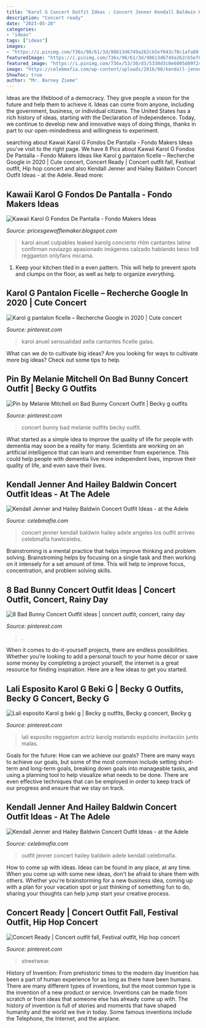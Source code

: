 ```yaml
---
title: "Karol G Concert Outfit Ideas : Concert Jenner Kendall Baldwin Hailey Adele Angeles Los Outfit Arrives Celebmafia Hawtcelebs"
description: "Concert ready"
date: "2023-05-20"
categories:
- "ideas"
tags: ["ideas"]
images:
- "https://i.pinimg.com/736x/98/61/3d/98613d6749a262cb5ef043c78c1afa80.jpg"
featuredImage: "https://i.pinimg.com/736x/98/61/3d/98613d6749a262cb5ef043c78c1afa80.jpg"
featured_image: "https://i.pinimg.com/736x/53/30/d3/5330d3c0e6005d09f24ba5fc3f67d1e4--ravel-moda-fashion.jpg"
image: "https://celebmafia.com/wp-content/uploads/2016/08/kendall-jenner-and-hailey-baldwin-concert-outfit-ideas-at-the-adele-concert-in-la-8-6-2016-11.jpg"
ShowToc: true
author: "Mr. Barney Zieme"
---
```



Ideas are the lifeblood of a democracy. They give people a vision for the future and help them to achieve it. Ideas can come from anyone, including the government, business, or individual citizens. The United States has a rich history of ideas, starting with the Declaration of Independence. Today, we continue to develop new and innovative ways of doing things, thanks in part to our open-mindedness and willingness to experiment.

	

		
searching about Kawaii Karol G Fondos De Pantalla - Fondo Makers Ideas you've visit to the right page. We have 8 Pics about Kawaii Karol G Fondos De Pantalla - Fondo Makers Ideas like Karol g pantalon ficelle – Recherche Google in 2020 | Cute concert, Concert Ready | Concert outfit fall, Festival outfit, Hip hop concert and also Kendall Jenner and Hailey Baldwin Concert Outfit Ideas - at the Adele. Read more:
		
    
## Kawaii Karol G Fondos De Pantalla - Fondo Makers Ideas

<img loading=lazy src="https://i.pinimg.com/originals/57/4d/e4/574de46806dd9679af88e915a76b6d94.jpg" onerror="this.onerror=null;this.src='https://tse3.mm.bing.net/th?id=OIP.QAVT2v8fFb3R7lBBEmI4GwHaJQ&amp;pid=15.1';" alt="Kawaii Karol G Fondos De Pantalla - Fondo Makers Ideas">

_Source: pricesgewafflemaker.blogspot.com_

>karol anuel culpables leaked karolg concierto rhlm cantantes latine confirman noviazgo apasionado imágenes calzado hablando beso tn8 reggaeton onlyfans micama. 

	

1. Keep your kitchen tiled in a even pattern. This will help to prevent spots and clumps on the floor, as well as help to organize everything.

    
## Karol G Pantalon Ficelle – Recherche Google In 2020 | Cute Concert

<img loading=lazy src="https://i.pinimg.com/736x/a7/71/27/a77127fb00e9a12847bf233561a2d9da.jpg" onerror="this.onerror=null;this.src='https://tse2.mm.bing.net/th?id=OIP.4TC1ppAdiLKCud7TvbrhSQHaJQ&amp;pid=15.1';" alt="Karol g pantalon ficelle – Recherche Google in 2020 | Cute concert">

_Source: pinterest.com_

>karol anuel sensualidad aella cantantes ficelle galas. 

	

What can we do to cultivate big ideas?
Are you looking for ways to cultivate more big ideas? Check out some tips to help.

    
## Pin By Melanie Mitchell On Bad Bunny Concert Outfit | Becky G Outfits

<img loading=lazy src="https://i.pinimg.com/736x/98/61/3d/98613d6749a262cb5ef043c78c1afa80.jpg" onerror="this.onerror=null;this.src='https://tse1.mm.bing.net/th?id=OIP.Y6E_cHhsVNob-PWYByS02wHaJJ&amp;pid=15.1';" alt="Pin by Melanie Mitchell on Bad Bunny Concert Outfit | Becky g outfits">

_Source: pinterest.com_

>concert bunny bad melanie outfits becky outfit. 

	

What started as a simple idea to improve the quality of life for people with dementia may soon be a reality for many. Scientists are working on an artificial intelligence that can learn and remember from experience. This could help people with dementia live more independent lives, improve their quality of life, and even save their lives.

    
## Kendall Jenner And Hailey Baldwin Concert Outfit Ideas - At The Adele

<img loading=lazy src="https://celebmafia.com/wp-content/uploads/2016/08/kendall-jenner-and-hailey-baldwin-concert-outfit-ideas-at-the-adele-concert-in-la-8-6-2016-8.jpg" onerror="this.onerror=null;this.src='https://tse3.mm.bing.net/th?id=OIP.kXBhyGAkDP8AEUwJhXPR3AHaLH&amp;pid=15.1';" alt="Kendall Jenner and Hailey Baldwin Concert Outfit Ideas - at the Adele">

_Source: celebmafia.com_

>concert jenner kendall baldwin hailey adele angeles los outfit arrives celebmafia hawtcelebs. 

	

Brainstroming is a mental practice that helps improve thinking and problem solving. Brainstroming helps by focusing on a single task and then working on it intensely for a set amount of time. This will help to improve focus, concentration, and problem solving skills.

    
## 8 Bad Bunny Concert Outfit Ideas | Concert Outfit, Concert, Rainy Day

<img loading=lazy src="https://i.pinimg.com/474x/47/a8/3c/47a83cf56b8a1263bbd723bb33c6e899.jpg" onerror="this.onerror=null;this.src='https://tse3.mm.bing.net/th?id=OIP.XFKFM9pzx2YWRB3TTmaI-AAAAA&amp;pid=15.1';" alt="8 Bad Bunny Concert Outfit ideas | concert outfit, concert, rainy day">

_Source: pinterest.com_

>. 

	

When it comes to do-it-yourself projects, there are endless possibilities. Whether you’re looking to add a personal touch to your home décor or save some money by completing a project yourself, the internet is a great resource for finding inspiration. Here are a few ideas to get you started.

    
## Lali Esposito Karol G Beki G | Becky G Outfits, Becky G Concert, Becky G

<img loading=lazy src="https://i.pinimg.com/736x/85/eb/18/85eb1872baf0b560d5c2ff5508bf6fbe.jpg" onerror="this.onerror=null;this.src='https://tse4.mm.bing.net/th?id=OIP.olQeMy7JvCAAaxGUUlaPVAHaHa&amp;pid=15.1';" alt="Lali esposito Karol g beki g | Becky g outfits, Becky g concert, Becky g">

_Source: pinterest.com_

>lali esposito reggaeton actriz karolg matando espósito invitación junto malas. 

	

Goals for the future: How can we achieve our goals?
There are many ways to achieve our goals, but some of the most common include setting short-term and long-term goals, breaking down goals into manageable tasks, and using a planning tool to help visualize what needs to be done. There are even effective techniques that can be employed in order to keep track of our progress and ensure that we stay on track.

    
## Kendall Jenner And Hailey Baldwin Concert Outfit Ideas - At The Adele

<img loading=lazy src="https://celebmafia.com/wp-content/uploads/2016/08/kendall-jenner-and-hailey-baldwin-concert-outfit-ideas-at-the-adele-concert-in-la-8-6-2016-11.jpg" onerror="this.onerror=null;this.src='https://tse1.mm.bing.net/th?id=OIP.UKIcIdOqSnuF_als4sI6cAHaLH&amp;pid=15.1';" alt="Kendall Jenner and Hailey Baldwin Concert Outfit Ideas - at the Adele">

_Source: celebmafia.com_

>outfit jenner concert hailey baldwin adele kendall celebmafia. 

	

How to come up with ideas.
Ideas can be found in any place, at any time. When you come up with some new ideas, don't be afraid to share them with others. Whether you're brainstorming for a new business idea, coming up with a plan for your vacation spot or just thinking of something fun to do, sharing your thoughts can help jump start your creative process.

    
## Concert Ready | Concert Outfit Fall, Festival Outfit, Hip Hop Concert

<img loading=lazy src="https://i.pinimg.com/736x/53/30/d3/5330d3c0e6005d09f24ba5fc3f67d1e4--ravel-moda-fashion.jpg" onerror="this.onerror=null;this.src='https://tse4.mm.bing.net/th?id=OIP.5Lw6kAS1g68pBa58SImalAHaHi&amp;pid=15.1';" alt="Concert Ready | Concert outfit fall, Festival outfit, Hip hop concert">

_Source: pinterest.com_

>streetwear. 

	

History of Invention: From prehistoric times to the modern day
Invention has been a part of human experience for as long as there have been humans. There are many different types of inventions, but the most common type is the invention of a new product or service. Inventions can be made from scratch or from ideas that someone else has already come up with. The history of invention is full of stories and moments that have shaped humanity and the world we live in today. Some famous inventions include the Telephone, the Internet, and the airplane.

